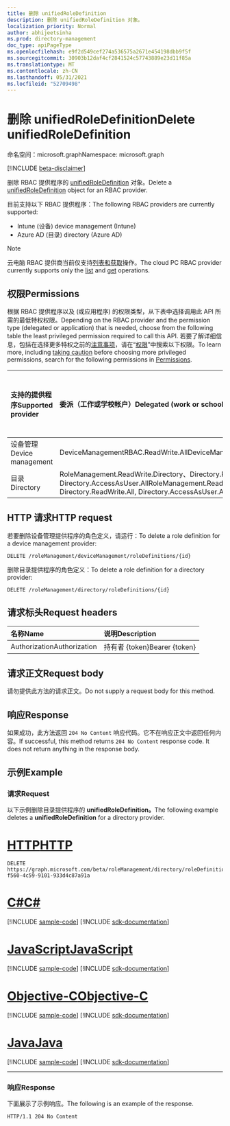 ```yaml
---
title: 删除 unifiedRoleDefinition
description: 删除 unifiedRoleDefinition 对象。
localization_priority: Normal
author: abhijeetsinha
ms.prod: directory-management
doc_type: apiPageType
ms.openlocfilehash: e9f2d549cef274a536575a2671e454198dbb9f5f
ms.sourcegitcommit: 30903b12daf4cf2841524c57743889e23d11f85a
ms.translationtype: MT
ms.contentlocale: zh-CN
ms.lasthandoff: 05/31/2021
ms.locfileid: "52709498"
---
```

# <a name="delete-unifiedroledefinition"></a><span data-ttu-id="1a2ad-103">删除 unifiedRoleDefinition</span><span class="sxs-lookup"><span data-stu-id="1a2ad-103">Delete unifiedRoleDefinition</span></span>

<span data-ttu-id="1a2ad-104">命名空间：microsoft.graph</span><span class="sxs-lookup"><span data-stu-id="1a2ad-104">Namespace: microsoft.graph</span></span>

[!INCLUDE [beta-disclaimer](../../includes/beta-disclaimer.md)]

<span data-ttu-id="1a2ad-105">删除 RBAC 提供程序的 [unifiedRoleDefinition](../resources/unifiedRoleDefinition.md) 对象。</span><span class="sxs-lookup"><span data-stu-id="1a2ad-105">Delete a [unifiedRoleDefinition](../resources/unifiedRoleDefinition.md) object for an RBAC provider.</span></span>

<span data-ttu-id="1a2ad-106">目前支持以下 RBAC 提供程序：</span><span class="sxs-lookup"><span data-stu-id="1a2ad-106">The following RBAC providers are currently supported:</span></span>
- <span data-ttu-id="1a2ad-107">Intune (设备) </span><span class="sxs-lookup"><span data-stu-id="1a2ad-107">device management (Intune)</span></span>
- <span data-ttu-id="1a2ad-108">Azure AD (目录) </span><span class="sxs-lookup"><span data-stu-id="1a2ad-108">directory (Azure AD)</span></span> 

> [!NOTE]
> <span data-ttu-id="1a2ad-109">云电脑 RBAC 提供商当前仅支持[列表和](rbacapplication-list-roledefinitions.md)[获取](unifiedroledefinition-get.md)操作。</span><span class="sxs-lookup"><span data-stu-id="1a2ad-109">The cloud PC RBAC provider currently supports only the [list](rbacapplication-list-roledefinitions.md) and [get](unifiedroledefinition-get.md) operations.</span></span>

## <a name="permissions"></a><span data-ttu-id="1a2ad-110">权限</span><span class="sxs-lookup"><span data-stu-id="1a2ad-110">Permissions</span></span>

<span data-ttu-id="1a2ad-111">根据 RBAC 提供程序以及 (或应用程序) 的权限类型，从下表中选择调用此 API 所需的最低特权权限。</span><span class="sxs-lookup"><span data-stu-id="1a2ad-111">Depending on the RBAC provider and the permission type (delegated or application) that is needed, choose from the following table the least privileged permission required to call this API.</span></span> <span data-ttu-id="1a2ad-112">若要了解详细信息，包括在选择更多特权之前的[注意事项](/graph/auth/auth-concepts#best-practices-for-requesting-permissions)，请在“[权限](/graph/permissions-reference)”中搜索以下权限。</span><span class="sxs-lookup"><span data-stu-id="1a2ad-112">To learn more, including [taking caution](/graph/auth/auth-concepts#best-practices-for-requesting-permissions) before choosing more privileged permissions, search for the following permissions in [Permissions](/graph/permissions-reference).</span></span> 

|<span data-ttu-id="1a2ad-113">支持的提供程序</span><span class="sxs-lookup"><span data-stu-id="1a2ad-113">Supported provider</span></span>      | <span data-ttu-id="1a2ad-114">委派（工作或学校帐户）</span><span class="sxs-lookup"><span data-stu-id="1a2ad-114">Delegated (work or school account)</span></span>  | <span data-ttu-id="1a2ad-115">委派（个人 Microsoft 帐户）</span><span class="sxs-lookup"><span data-stu-id="1a2ad-115">Delegated (personal Microsoft account)</span></span> | <span data-ttu-id="1a2ad-116">应用程序</span><span class="sxs-lookup"><span data-stu-id="1a2ad-116">Application</span></span> |
|:-----------------------|:------------------------------------|:---------------------------------------|:------------|
| <span data-ttu-id="1a2ad-117">设备管理</span><span class="sxs-lookup"><span data-stu-id="1a2ad-117">Device management</span></span> | <span data-ttu-id="1a2ad-118">DeviceManagementRBAC.ReadWrite.All</span><span class="sxs-lookup"><span data-stu-id="1a2ad-118">DeviceManagementRBAC.ReadWrite.All</span></span> | <span data-ttu-id="1a2ad-119">不支持。</span><span class="sxs-lookup"><span data-stu-id="1a2ad-119">Not supported.</span></span> | <span data-ttu-id="1a2ad-120">DeviceManagementRBAC.ReadWrite.All</span><span class="sxs-lookup"><span data-stu-id="1a2ad-120">DeviceManagementRBAC.ReadWrite.All</span></span> |
| <span data-ttu-id="1a2ad-121">目录</span><span class="sxs-lookup"><span data-stu-id="1a2ad-121">Directory</span></span> | <span data-ttu-id="1a2ad-122">RoleManagement.ReadWrite.Directory、Directory.ReadWrite.All、Directory.AccessAsUser.All</span><span class="sxs-lookup"><span data-stu-id="1a2ad-122">RoleManagement.ReadWrite.Directory, Directory.ReadWrite.All, Directory.AccessAsUser.All</span></span> | <span data-ttu-id="1a2ad-123">不支持。</span><span class="sxs-lookup"><span data-stu-id="1a2ad-123">Not supported.</span></span>| <span data-ttu-id="1a2ad-124">RoleManagement.ReadWrite.Directory、Directory.ReadWrite.All</span><span class="sxs-lookup"><span data-stu-id="1a2ad-124">RoleManagement.ReadWrite.Directory, Directory.ReadWrite.All</span></span> |

## <a name="http-request"></a><span data-ttu-id="1a2ad-125">HTTP 请求</span><span class="sxs-lookup"><span data-stu-id="1a2ad-125">HTTP request</span></span>

<span data-ttu-id="1a2ad-126">若要删除设备管理提供程序的角色定义，请运行：</span><span class="sxs-lookup"><span data-stu-id="1a2ad-126">To delete a role definition for a device management provider:</span></span>
<!-- { "blockType": "ignored" } -->
```http
DELETE /roleManagement/deviceManagement/roleDefinitions/{id}
```

<span data-ttu-id="1a2ad-127">删除目录提供程序的角色定义：</span><span class="sxs-lookup"><span data-stu-id="1a2ad-127">To delete a role definition for a directory provider:</span></span>
<!-- { "blockType": "ignored" } -->
```http
DELETE /roleManagement/directory/roleDefinitions/{id}

```

## <a name="request-headers"></a><span data-ttu-id="1a2ad-128">请求标头</span><span class="sxs-lookup"><span data-stu-id="1a2ad-128">Request headers</span></span>

| <span data-ttu-id="1a2ad-129">名称</span><span class="sxs-lookup"><span data-stu-id="1a2ad-129">Name</span></span>          | <span data-ttu-id="1a2ad-130">说明</span><span class="sxs-lookup"><span data-stu-id="1a2ad-130">Description</span></span>   |
|:--------------|:--------------|
| <span data-ttu-id="1a2ad-131">Authorization</span><span class="sxs-lookup"><span data-stu-id="1a2ad-131">Authorization</span></span> | <span data-ttu-id="1a2ad-132">持有者 {token}</span><span class="sxs-lookup"><span data-stu-id="1a2ad-132">Bearer {token}</span></span> |

## <a name="request-body"></a><span data-ttu-id="1a2ad-133">请求正文</span><span class="sxs-lookup"><span data-stu-id="1a2ad-133">Request body</span></span>

<span data-ttu-id="1a2ad-134">请勿提供此方法的请求正文。</span><span class="sxs-lookup"><span data-stu-id="1a2ad-134">Do not supply a request body for this method.</span></span>

## <a name="response"></a><span data-ttu-id="1a2ad-135">响应</span><span class="sxs-lookup"><span data-stu-id="1a2ad-135">Response</span></span>

<span data-ttu-id="1a2ad-p102">如果成功，此方法返回 `204 No Content` 响应代码。它不在响应正文中返回任何内容。</span><span class="sxs-lookup"><span data-stu-id="1a2ad-p102">If successful, this method returns `204 No Content` response code. It does not return anything in the response body.</span></span>

## <a name="example"></a><span data-ttu-id="1a2ad-138">示例</span><span class="sxs-lookup"><span data-stu-id="1a2ad-138">Example</span></span>

### <a name="request"></a><span data-ttu-id="1a2ad-139">请求</span><span class="sxs-lookup"><span data-stu-id="1a2ad-139">Request</span></span>

<span data-ttu-id="1a2ad-140">以下示例删除目录提供程序的 **unifiedRoleDefinition。**</span><span class="sxs-lookup"><span data-stu-id="1a2ad-140">The following example deletes a **unifiedRoleDefinition** for a directory provider.</span></span>

# <a name="http"></a>[<span data-ttu-id="1a2ad-141">HTTP</span><span class="sxs-lookup"><span data-stu-id="1a2ad-141">HTTP</span></span>](#tab/http)
<!-- {
  "blockType": "request",
  "name": "delete_unifiedroledefinition"
}-->

```http
DELETE https://graph.microsoft.com/beta/roleManagement/directory/roleDefinitions/f189965f-f560-4c59-9101-933d4c87a91a
```
# <a name="c"></a>[<span data-ttu-id="1a2ad-142">C#</span><span class="sxs-lookup"><span data-stu-id="1a2ad-142">C#</span></span>](#tab/csharp)
[!INCLUDE [sample-code](../includes/snippets/csharp/delete-unifiedroledefinition-csharp-snippets.md)]
[!INCLUDE [sdk-documentation](../includes/snippets/snippets-sdk-documentation-link.md)]

# <a name="javascript"></a>[<span data-ttu-id="1a2ad-143">JavaScript</span><span class="sxs-lookup"><span data-stu-id="1a2ad-143">JavaScript</span></span>](#tab/javascript)
[!INCLUDE [sample-code](../includes/snippets/javascript/delete-unifiedroledefinition-javascript-snippets.md)]
[!INCLUDE [sdk-documentation](../includes/snippets/snippets-sdk-documentation-link.md)]

# <a name="objective-c"></a>[<span data-ttu-id="1a2ad-144">Objective-C</span><span class="sxs-lookup"><span data-stu-id="1a2ad-144">Objective-C</span></span>](#tab/objc)
[!INCLUDE [sample-code](../includes/snippets/objc/delete-unifiedroledefinition-objc-snippets.md)]
[!INCLUDE [sdk-documentation](../includes/snippets/snippets-sdk-documentation-link.md)]

# <a name="java"></a>[<span data-ttu-id="1a2ad-145">Java</span><span class="sxs-lookup"><span data-stu-id="1a2ad-145">Java</span></span>](#tab/java)
[!INCLUDE [sample-code](../includes/snippets/java/delete-unifiedroledefinition-java-snippets.md)]
[!INCLUDE [sdk-documentation](../includes/snippets/snippets-sdk-documentation-link.md)]

---


### <a name="response"></a><span data-ttu-id="1a2ad-146">响应</span><span class="sxs-lookup"><span data-stu-id="1a2ad-146">Response</span></span>

<span data-ttu-id="1a2ad-147">下面展示了示例响应。</span><span class="sxs-lookup"><span data-stu-id="1a2ad-147">The following is an example of the response.</span></span>

<!-- {
  "blockType": "response",
  "truncated": true
} -->

```http
HTTP/1.1 204 No Content
```

<!-- uuid: 16cd6b66-4b1a-43a1-adaf-3a886856ed98
2019-02-04 14:57:30 UTC -->
<!-- {
  "type": "#page.annotation",
  "description": "Delete unifiedRoleDefinition",
  "keywords": "",
  "section": "documentation",
  "tocPath": ""
}-->


